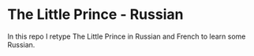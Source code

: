 # The Little Prince - Russian

In this repo I retype The Little Prince in Russian and French to learn some Russian.
